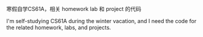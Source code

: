 寒假自学CS61A，相关 homework lab 和 project 的代码

I'm self-studying CS61A during the winter vacation, and I need the code for the related homework, labs, and projects.
